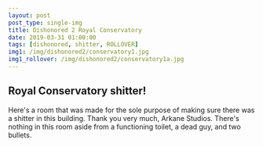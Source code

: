 ```yaml
---
layout: post
post_type: single-img
title: Dishonored 2 Royal Conservatory
date: 2019-03-31 01:00:00
tags: [dishonored, shitter, ROLLOVER]
img1: /img/dishonored2/conservatory1.jpg
img1_rollover: /img/dishonored2/conservatory1a.jpg
---
```

## Royal Conservatory shitter!

Here's a room that was made for the sole purpose of making sure there was a shitter in this building. Thank you very much, Arkane Studios. There's nothing in this room aside from a functioning toilet, a dead guy, and two bullets. 
